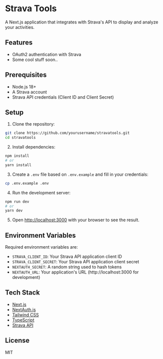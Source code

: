 # Strava Tools

A Next.js application that integrates with Strava's API to display and analyze your activities.

## Features

- OAuth2 authentication with Strava
- Some cool stuff soon..


## Prerequisites

- Node.js 18+ 
- A Strava account
- Strava API credentials (Client ID and Client Secret)

## Setup

1. Clone the repository:
```bash
git clone https://github.com/yourusername/stravatools.git
cd stravatools
```

2. Install dependencies:
```bash
npm install
# or
yarn install
```

3. Create a `.env` file based on `.env.example` and fill in your credentials:
```bash
cp .env.example .env
```

4. Run the development server:
```bash
npm run dev
# or
yarn dev
```

5. Open [http://localhost:3000](http://localhost:3000) with your browser to see the result.

## Environment Variables

Required environment variables are:

- `STRAVA_CLIENT_ID`: Your Strava API application client ID
- `STRAVA_CLIENT_SECRET`: Your Strava API application client secret
- `NEXTAUTH_SECRET`: A random string used to hash tokens
- `NEXTAUTH_URL`: Your application's URL (http://localhost:3000 for development)

## Tech Stack

- [Next.js](https://nextjs.org/)
- [NextAuth.js](https://next-auth.js.org/)
- [Tailwind CSS](https://tailwindcss.com/)
- [TypeScript](https://www.typescriptlang.org/)
- [Strava API](https://developers.strava.com/)

## License

MIT
